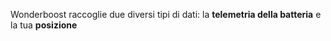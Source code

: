 Wonderboost raccoglie due diversi tipi di dati: la **telemetria della batteria** e la tua **posizione**